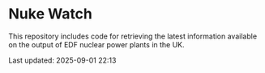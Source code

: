 # Nuke Watch

This repository includes code for retrieving the latest information available on the output of EDF nuclear power plants in the UK.

Last updated: 2025-09-01 22:13